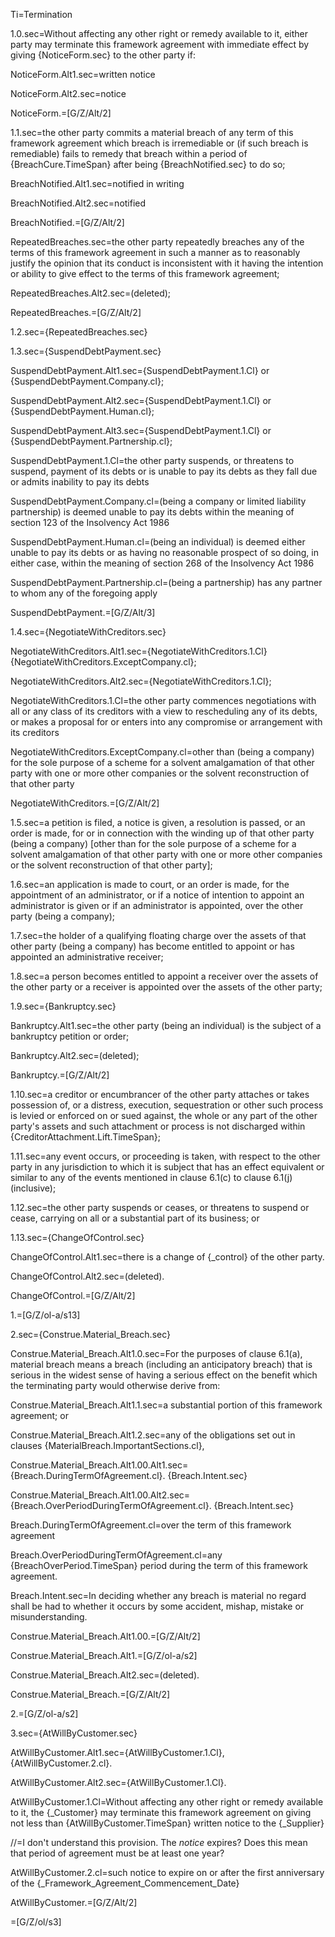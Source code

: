 Ti=Termination

1.0.sec=Without affecting any other right or remedy available to it, either party may terminate this framework agreement with immediate effect by giving {NoticeForm.sec} to the other party if:

NoticeForm.Alt1.sec=written notice

NoticeForm.Alt2.sec=notice

NoticeForm.=[G/Z/Alt/2]

1.1.sec=the other party commits a material breach of any term of this framework agreement which breach is irremediable or (if such breach is remediable) fails to remedy that breach within a period of {BreachCure.TimeSpan} after being {BreachNotified.sec} to do so;

BreachNotified.Alt1.sec=notified in writing

BreachNotified.Alt2.sec=notified

BreachNotified.=[G/Z/Alt/2]

RepeatedBreaches.sec=the other party repeatedly breaches any of the terms of this framework agreement in such a manner as to reasonably justify the opinion that its conduct is inconsistent with it having the intention or ability to give effect to the terms of this framework agreement;

RepeatedBreaches.Alt2.sec=(deleted);

RepeatedBreaches.=[G/Z/Alt/2]

1.2.sec={RepeatedBreaches.sec}

1.3.sec={SuspendDebtPayment.sec}

SuspendDebtPayment.Alt1.sec={SuspendDebtPayment.1.Cl} or {SuspendDebtPayment.Company.cl};

SuspendDebtPayment.Alt2.sec={SuspendDebtPayment.1.Cl} or {SuspendDebtPayment.Human.cl};

SuspendDebtPayment.Alt3.sec={SuspendDebtPayment.1.Cl} or {SuspendDebtPayment.Partnership.cl};

SuspendDebtPayment.1.Cl=the other party suspends, or threatens to suspend, payment of its debts or is unable to pay its debts as they fall due or admits inability to pay its debts

SuspendDebtPayment.Company.cl=(being a company or limited liability partnership) is deemed unable to pay its debts within the meaning of section 123 of the Insolvency Act 1986

SuspendDebtPayment.Human.cl=(being an individual) is deemed either unable to pay its debts or as having no reasonable prospect of so doing, in either case, within the meaning of section 268 of the Insolvency Act 1986

SuspendDebtPayment.Partnership.cl=(being a partnership) has any partner to whom any of the foregoing apply

SuspendDebtPayment.=[G/Z/Alt/3]

1.4.sec={NegotiateWithCreditors.sec}

NegotiateWithCreditors.Alt1.sec={NegotiateWithCreditors.1.Cl} {NegotiateWithCreditors.ExceptCompany.cl};

NegotiateWithCreditors.Alt2.sec={NegotiateWithCreditors.1.Cl};

NegotiateWithCreditors.1.Cl=the other party commences negotiations with all or any class of its creditors with a view to rescheduling any of its debts, or makes a proposal for or enters into any compromise or arrangement with its creditors

NegotiateWithCreditors.ExceptCompany.cl=other than (being a company) for the sole purpose of a scheme for a solvent amalgamation of that other party with one or more other companies or the solvent reconstruction of that other party

NegotiateWithCreditors.=[G/Z/Alt/2]

1.5.sec=a petition is filed, a notice is given, a resolution is passed, or an order is made, for or in connection with the winding up of that other party (being a company) [other than for the sole purpose of a scheme for a solvent amalgamation of that other party with one or more other companies or the solvent reconstruction of that other party];

1.6.sec=an application is made to court, or an order is made, for the appointment of an administrator, or if a notice of intention to appoint an administrator is given or if an administrator is appointed, over the other party (being a company);

1.7.sec=the holder of a qualifying floating charge over the assets of that other party (being a company) has become entitled to appoint or has appointed an administrative receiver;

1.8.sec=a person becomes entitled to appoint a receiver over the assets of the other party or a receiver is appointed over the assets of the other party;

1.9.sec={Bankruptcy.sec}

Bankruptcy.Alt1.sec=the other party (being an individual) is the subject of a bankruptcy petition or order;

Bankruptcy.Alt2.sec=(deleted);

Bankruptcy.=[G/Z/Alt/2]

1.10.sec=a creditor or encumbrancer of the other party attaches or takes possession of, or a distress, execution, sequestration or other such process is levied or enforced on or sued against, the whole or any part of the other party's assets and such attachment or process is not discharged within {CreditorAttachment.Lift.TimeSpan};

1.11.sec=any event occurs, or proceeding is taken, with respect to the other party in any jurisdiction to which it is subject that has an effect equivalent or similar to any of the events mentioned in clause 6.1(c) to clause 6.1(j) (inclusive);

1.12.sec=the other party suspends or ceases, or threatens to suspend or cease, carrying on all or a substantial part of its business; or

1.13.sec={ChangeOfControl.sec}

ChangeOfControl.Alt1.sec=there is a change of {_control} of the other party.

ChangeOfControl.Alt2.sec=(deleted).

ChangeOfControl.=[G/Z/Alt/2]

1.=[G/Z/ol-a/s13]


2.sec={Construe.Material_Breach.sec}

Construe.Material_Breach.Alt1.0.sec=For the purposes of clause 6.1(a), material breach means a breach (including an anticipatory breach) that is serious in the widest sense of having a serious effect on the benefit which the terminating party would otherwise derive from:

Construe.Material_Breach.Alt1.1.sec=a substantial portion of this framework agreement; or

Construe.Material_Breach.Alt1.2.sec=any of the obligations set out in clauses {MaterialBreach.ImportantSections.cl},

Construe.Material_Breach.Alt1.00.Alt1.sec={Breach.DuringTermOfAgreement.cl}. {Breach.Intent.sec}

Construe.Material_Breach.Alt1.00.Alt2.sec={Breach.OverPeriodDuringTermOfAgreement.cl}. {Breach.Intent.sec}

Breach.DuringTermOfAgreement.cl=over the term of this framework agreement

Breach.OverPeriodDuringTermOfAgreement.cl=any {BreachOverPeriod.TimeSpan} period during the term of this framework agreement.

Breach.Intent.sec=In deciding whether any breach is material no regard shall be had to whether it occurs by some accident, mishap, mistake or misunderstanding.

Construe.Material_Breach.Alt1.00.=[G/Z/Alt/2]

Construe.Material_Breach.Alt1.=[G/Z/ol-a/s2]

Construe.Material_Breach.Alt2.sec=(deleted).

Construe.Material_Breach.=[G/Z/Alt/2]

2.=[G/Z/ol-a/s2]

3.sec={AtWillByCustomer.sec}

AtWillByCustomer.Alt1.sec={AtWillByCustomer.1.Cl}, {AtWillByCustomer.2.cl}.

AtWillByCustomer.Alt2.sec={AtWillByCustomer.1.Cl}.

AtWillByCustomer.1.Cl=Without affecting any other right or remedy available to it, the {_Customer} may terminate this framework agreement on giving not less than {AtWillByCustomer.TimeSpan} written notice to the {_Supplier}

//=I don't understand this provision.  The _notice_ expires?  Does this mean that period of agreement must be at least one year?

AtWillByCustomer.2.cl=such notice to expire on or after the first anniversary of the {_Framework_Agreement_Commencement_Date}

AtWillByCustomer.=[G/Z/Alt/2]

=[G/Z/ol/s3]
